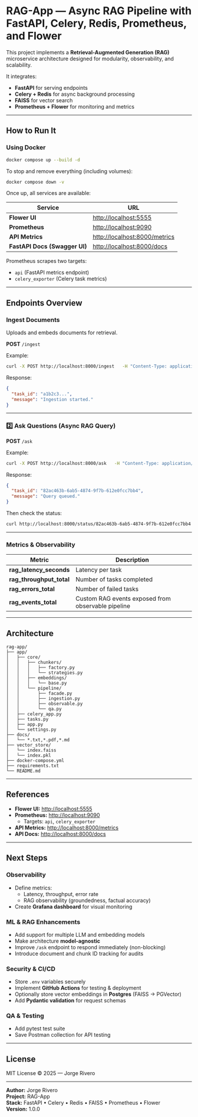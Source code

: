 # RAG-App — Async RAG Pipeline with FastAPI, Celery, Redis, Prometheus, and Flower

This project implements a **Retrieval-Augmented Generation (RAG)** microservice architecture designed for modularity, observability, and scalability.

It integrates:
- **FastAPI** for serving endpoints  
- **Celery + Redis** for async background processing  
- **FAISS** for vector search  
- **Prometheus + Flower** for monitoring and metrics  

---

## How to Run It

### Using Docker

```bash
docker compose up --build -d
```

To stop and remove everything (including volumes):

```bash
docker compose down -v
```

Once up, all services are available:

| Service | URL |
|----------|-----|
| **Flower UI** | [http://localhost:5555](http://localhost:5555) |
| **Prometheus** | [http://localhost:9090](http://localhost:9090) |
| **API Metrics** | [http://localhost:8000/metrics](http://localhost:8000/metrics) |
| **FastAPI Docs (Swagger UI)** | [http://localhost:8000/docs](http://localhost:8000/docs) |

Prometheus scrapes two targets:  
- `api` (FastAPI metrics endpoint)  
- `celery_exporter` (Celery task metrics)

---

## Endpoints Overview

### Ingest Documents

Uploads and embeds documents for retrieval.

**POST** `/ingest`

Example:
```bash
curl -X POST http://localhost:8000/ingest   -H "Content-Type: application/json"   -d '{"input_dir": "docs", "strategy": "recursive"}'
```

Response:
```json
{
  "task_id": "a1b2c3...",
  "message": "Ingestion started."
}
```

---

### 2️⃣ Ask Questions (Async RAG Query)

**POST** `/ask`

Example:
```bash
curl -X POST http://localhost:8000/ask   -H "Content-Type: application/json"   -d '{"query": "How do I authenticate to the API?", "k": 3}'
```

Response:
```json
{
  "task_id": "82ac463b-6ab5-4874-9f7b-612e0fcc7bb4",
  "message": "Query queued."
}
```

Then check the status:

```bash
curl http://localhost:8000/status/82ac463b-6ab5-4874-9f7b-612e0fcc7bb4
```

---

### Metrics & Observability

| Metric | Description |
|--------|-------------|
| **rag_latency_seconds** | Latency per task |
| **rag_throughput_total** | Number of tasks completed |
| **rag_errors_total** | Number of failed tasks |
| **rag_events_total** | Custom RAG events exposed from observable pipeline |

---

## Architecture

```
rag-app/
├── app/
│   ├── core/
│   │   ├── chunkers/
│   │   │   ├── factory.py
│   │   │   └── strategies.py
│   │   ├── embeddings/
│   │   │   └── base.py   
│   │   └── pipeline/
│   │       ├── facade.py
│   │       ├── ingestion.py
│   │       ├── observable.py
│   │       └── qa.py
│   ├── celery_app.py
│   ├── tasks.py   
│   ├── app.py
│   └── settings.py
├── docs/
│   └── *.txt,*.pdf,*.md
├── vector_store/
│   └── index.faiss
│   └── index.pkl
├── docker-compose.yml
├── requirements.txt
└── README.md
```

---

## References

- **Flower UI:** [http://localhost:5555](http://localhost:5555)
- **Prometheus:** [http://localhost:9090](http://localhost:9090)
  - Targets: `api`, `celery_exporter`
- **API Metrics:** [http://localhost:8000/metrics](http://localhost:8000/metrics)
- **API Docs:** [http://localhost:8000/docs](http://localhost:8000/docs)

---

## Next Steps

### Observability
- Define metrics:
  - Latency, throughput, error rate
  - RAG observability (groundedness, factual accuracy)
- Create **Grafana dashboard** for visual monitoring

### ML & RAG Enhancements
- Add support for multiple LLM and embedding models
- Make architecture **model-agnostic**
- Improve `/ask` endpoint to respond immediately (non-blocking)
- Introduce document and chunk ID tracking for audits

### Security & CI/CD
- Store `.env` variables securely
- Implement **GitHub Actions** for testing & deployment
- Optionally store vector embeddings in **Postgres** (FAISS → PGVector)
- Add **Pydantic validation** for request schemas

### QA & Testing
- Add pytest test suite
- Save Postman collection for API testing

---

## License
MIT License © 2025 — Jorge Rivero

---

**Author:** Jorge Rivero  
**Project:** RAG-App  
**Stack:** FastAPI • Celery • Redis • FAISS • Prometheus • Flower  
**Version:** 1.0.0  

